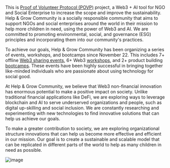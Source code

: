 This is [Proof of Volunteer Protocol (POVP)](https://helpandgrow.notion.site/Proof-of-Volunteer-Protocol-POVP-94cdf9e1e9f94b60b0be8ad80dc29058) project, a Web3 + AI tool for NGO and Social Enterprise to increase the scope and improve the sustainability.
Help & Grow Community is a socially responsible community that aims to support NGOs and social enterprises around the world in their mission to help more children in need, using the power of Web3 and AI. We are committed to promoting environmental, social, and governance (ESG) principles and incorporating them into our community's practices.

To achieve our goals, Help & Grow Community has been organizing a series of events, workshops, and bootcamps since November 22. This includes 7+ offline [Web3 sharing events](https://www.notion.so/Event-d2044669e6c349bea66adfa4c163591c), 6+ Web3 [workshops](https://www.notion.so/Workshop-6d35a4ded40d40c6bd19025474b9b610), and 2+ product building [bootcamps](https://www.notion.so/Bootcamp-ab284f671d7849e9a37ba336e5735e2a). These events have been highly successful in bringing together like-minded individuals who are passionate about using technology for social good.

At Help & Grow Community, we believe that Web3 non-financial innovation has enormous potential to make a positive impact on society. Unlike traditional financial applications like DeFi, we are exploring ways to leverage blockchain and AI to serve underserved organizations and people, such as digital up-skilling and social inclusion. We are constantly researching and experimenting with new technologies to find innovative solutions that can help us achieve our goals.

To make a greater contribution to society, we are exploring organizational structure innovations that can help us become more effective and efficient in our mission. Our goal is to create a sustainable and scalable model that can be replicated in different parts of the world to help as many children in need as possible.

![image](https://user-images.githubusercontent.com/6101206/232928008-515b2704-bac0-4aa3-b1bd-ad7dea229c0f.png)
